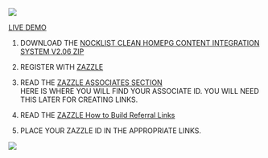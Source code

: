 ![](http://thenocklist.com/html5/poly/images/templatemo_logo2.jpg)

[LIVE DEMO](http://thenocklist.com/html5/clean/)

1. DOWNLOAD THE [NOCKLIST CLEAN HOMEPG CONTENT INTEGRATION SYSTEM V2.06 ZIP](https://github.com/NOCKLIST/cleanhm206)

2. REGISTER WITH [ZAZZLE](http://www.zazzle.com/)

3. READ THE [ZAZZLE ASSOCIATES SECTION](http://www.zazzle.com/my/associate/associate)  
HERE IS WHERE YOU WILL FIND YOUR ASSOCIATE ID.  YOU WILL NEED THIS LATER FOR CREATING LINKS.

4. READ THE [ZAZZLE How to Build Referral Links](http://www.zazzle.com/sell/affiliates/referrallinks)

5. PLACE YOUR ZAZZLE ID IN THE APPROPRIATE LINKS.  


![](http://thenocklist.com/html5/clean/img/third.jpg)

